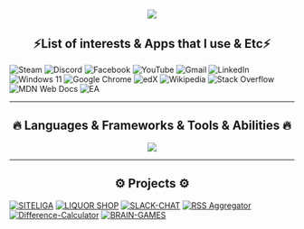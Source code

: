 <h1 align="center">
  <a href="https://git.io/typing-svg">
    <img src="https://readme-typing-svg.herokuapp.com/?lines=Hello,+There!+👋;I+am+Peter+Baikov....;Nice+to+meet+you!&center=true&size=30">
  </a>
</h1>

    
<h2 align="center">⚡List of interests & Apps that I use & Etc⚡</h2>

  ![Steam](https://img.shields.io/badge/steam-%23000000.svg?style=for-the-badge&logo=steam&logoColor=white)
 ![Discord](https://img.shields.io/badge/Discord-%235865F2.svg?style=for-the-badge&logo=discord&logoColor=white)
 ![Facebook](https://img.shields.io/badge/Facebook-%231877F2.svg?style=for-the-badge&logo=Facebook&logoColor=white)
 ![YouTube](https://img.shields.io/badge/YouTube-%23FF0000.svg?style=for-the-badge&logo=YouTube&logoColor=white)
 ![Gmail](https://img.shields.io/badge/Gmail-D14836?style=for-the-badge&logo=gmail&logoColor=white)
 ![LinkedIn](https://img.shields.io/badge/linkedin-%230077B5.svg?style=for-the-badge&logo=linkedin&logoColor=white)
 ![Windows 11](https://img.shields.io/badge/Windows%2011-%230079d5.svg?style=for-the-badge&logo=Windows%2011&logoColor=white)
 	![Google Chrome](https://img.shields.io/badge/Google%20Chrome-4285F4?style=for-the-badge&logo=GoogleChrome&logoColor=white)
  ![edX](https://img.shields.io/badge/edX-%2302262B.svg?style=for-the-badge&logo=edX&logoColor=white)
  ![Wikipedia](https://img.shields.io/badge/Wikipedia-%23000000.svg?style=for-the-badge&logo=wikipedia&logoColor=white)
  ![Stack Overflow](https://img.shields.io/badge/-Stackoverflow-FE7A16?style=for-the-badge&logo=stack-overflow&logoColor=white)
  ![MDN Web Docs](https://img.shields.io/badge/MDN_Web_Docs-black?style=for-the-badge&logo=mdnwebdocs&logoColor=white)
  ![EA](https://img.shields.io/badge/ea-%23000000.svg?style=for-the-badge&logo=ea&logoColor=white)

<hr>
<h2 align="center">🔥 Languages & Frameworks & Tools & Abilities 🔥</h2>
<p align="center">
  <a href="https://skillicons.dev">
    <img src="https://skillicons.dev/icons?i=git,js,ts,react,css,html,vim,npm,ps,vscode,powershell,nodejs,redux,pr,windows" />
  </a>
</p>
<hr>

<h2 align="center">⚙️ Projects ⚙️</h2>

[![SITELIGA](https://img.shields.io/badge/SITELIGA-Blue?style=for-the-badge&logo=money&color=blue&logoWidth=60&logoHeight=60)](https://github.com/your_username/SITELIGA)
[![LIQUOR SHOP](https://img.shields.io/badge/LIQUORSHOP-blue?style=for-the-badge&logo=money&color=blue&logoWidth=60&logoHeight=60)](https://github.com/your_username/LIQUORSHOP)
[![SLACK-CHAT](https://img.shields.io/badge/SLACKCHAT-blue?style=for-the-badge&logo=money&color=blue&logoWidth=60&logoHeight=60)](https://github.com/your_username/SITELIGA)
[![RSS Aggregator](https://img.shields.io/badge/RSS-Aggregator-blue?style=for-the-badge&logo=money&color=blue&logoWidth=60&logoHeight=60)](https://github.com/your_username/SITELIGA)
[![Difference-Calculator](https://img.shields.io/badge/Difference-Calculator-blue?style=for-the-badge&logo=money&color=blue&logoWidth=60&logoHeight=60)](https://github.com/your_username/SITELIGA)
[![BRAIN-GAMES](https://img.shields.io/badge/BRAIN-GAMES-blue?style=for-the-badge&logo=money&color=blue&logoWidth=60&logoHeight=60)](https://github.com/your_username/SITELIGA)








